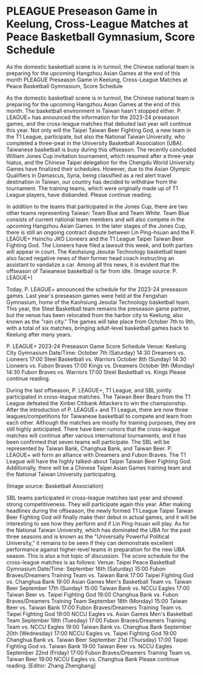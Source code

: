 #  PLEAGUE Preseason Game in Keelung, Cross-League Matches at Peace Basketball Gymnasium, Score Schedule

As the domestic basketball scene is in turmoil, the Chinese national team is preparing for the upcoming Hangzhou Asian Games at the end of this month 
  PLEAGUE Preseason Game in Keelung, Cross-League Matches at Peace Basketball Gymnasium, Score Schedule

As the domestic basketball scene is in turmoil, the Chinese national team is preparing for the upcoming Hangzhou Asian Games at the end of this month. The basketball environment in Taiwan hasn't stopped either. P. LEAGUE+ has announced the information for the 2023-24 preseason games, and the cross-league matches that debuted last year will continue this year. Not only will the Taipei Taiwan Beer Fighting God, a new team in the T1 League, participate, but also the National Taiwan University, who completed a three-peat in the University Basketball Association (UBA). Taiwanese basketball is busy during this offseason. The recently concluded William Jones Cup invitation tournament, which resumed after a three-year hiatus, and the Chinese Taipei delegation for the Chengdu World University Games have finalized their schedules. However, due to the Asian Olympic Qualifiers in Damascus, Syria, being classified as a red alert travel destination in Taiwan, our country has decided to withdraw from the tournament. The training teams, which were originally made up of T1 League players, have disbanded. Please continue reading.

In addition to the teams that participated in the Jones Cup, there are two other teams representing Taiwan: Team Blue and Team White. Team Blue consists of current national team members and will also compete in the upcoming Hangzhou Asian Games. In the later stages of the Jones Cup, there is still an ongoing contract dispute between Lin Ping-hsuan and the P. LEAGUE+ Hsinchu JKO Lioneers and the T1 League Taipei Taiwan Beer Fighting God. The Lioneers have filed a lawsuit this week, and both parties will appear in court. The Kaohsiung Jeoutai Technology basketball team also faced negative news of their former head coach instructing an assistant to vandalize a car. Among all this news, it is evident that the offseason of Taiwanese basketball is far from idle. (Image source: P. LEAGUE+)

Today, P. LEAGUE+ announced the schedule for the 2023-24 preseason games. Last year's preseason games were held at the Fengshan Gymnasium, home of the Kaohsiung Jeoutai Technology basketball team. This year, the Steel Basketball team remains the preseason game partner, but the venue has been relocated from the harbor city to Keelung, also known as the "rain city." The games will take place from October 7th to 9th, with a total of six matches, bringing adult-level basketball games back to Keelung after many years.

P. LEAGUE+ 2023-24 Preseason Game Score Schedule
Venue: Keelung City Gymnasium
Date/Time: 
October 7th (Saturday)
14:30 Dreamers vs. Lioneers
17:00 Steel Basketball vs. Warriors
October 8th (Sunday)
14:30 Lioneers vs. Fubon Braves
17:00 Kings vs. Dreamers
October 9th (Monday)
14:30 Fubon Braves vs. Warriors
17:00 Steel Basketball vs. Kings
Please continue reading.

During the last offseason, P. LEAGUE+, T1 League, and SBL jointly participated in cross-league matches. The Taiwan Beer Bears from the T1 League defeated the Xinbei Citibank Attackers to win the championship. After the introduction of P. LEAGUE+ and T1 League, there are now three leagues/competitions for Taiwanese basketball to compete and learn from each other. Although the matches are mostly for training purposes, they are still highly anticipated. There have been rumors that the cross-league matches will continue after various international tournaments, and it has been confirmed that seven teams will participate. The SBL will be represented by Taiwan Bank, Changhua Bank, and Taiwan Beer. P. LEAGUE+ will form an alliance with Dreamers and Fubon Braves. The T1 League will have the highly talked-about Taipei Taiwan Beer Fighting God. Additionally, there will be a Chinese Taipei Asian Games training team and the National Taiwan University participating.

(Image source: Basketball Association)

SBL teams participated in cross-league matches last year and showed strong competitiveness. They will participate again this year. After making headlines during the offseason, the newly formed T1 League Taipei Taiwan Beer Fighting God will finally make their debut in actual games, and it will be interesting to see how they perform and if Lin Ping-hsuan will play. As for the National Taiwan University, which has dominated the UBA for the past three seasons and is known as the "Universally Powerful Political University," it remains to be seen if they can demonstrate excellent performance against higher-level teams in preparation for the new UBA season. This is also a hot topic of discussion. The score schedule for the cross-league matches is as follows:
Venue: Taipei Peace Basketball Gymnasium
Date/Time:
September 16th (Saturday)
15:00 Fubon Braves/Dreamers Training Team vs. Taiwan Bank
17:00 Taipei Fighting God vs. Changhua Bank
19:00 Asian Games Men's Basketball Team vs. Taiwan Beer
September 17th (Sunday)
15:00 Taiwan Bank vs. NCCU Eagles
17:00 Taiwan Beer vs. Taipei Fighting God
19:00 Changhua Bank vs. Fubon Braves/Dreamers Training Team
September 18th (Monday)
15:00 Taiwan Beer vs. Taiwan Bank
17:00 Fubon Braves/Dreamers Training Team vs. Taipei Fighting God
19:00 NCCU Eagles vs. Asian Games Men's Basketball Team
September 19th (Tuesday)
17:00 Fubon Braves/Dreamers Training Team vs. NCCU Eagles
19:00 Taiwan Bank vs. Changhua Bank
September 20th (Wednesday)
17:00 NCCU Eagles vs. Taipei Fighting God
19:00 Changhua Bank vs. Taiwan Beer
September 21st (Thursday)
17:00 Taipei Fighting God vs. Taiwan Bank
19:00 Taiwan Beer vs. NCCU Eagles
September 22nd (Friday)
17:00 Fubon Braves/Dreamers Training Team vs. Taiwan Beer
19:00 NCCU Eagles vs. Changhua Bank
Please continue reading. [Editor: Zhang Zhengbang]